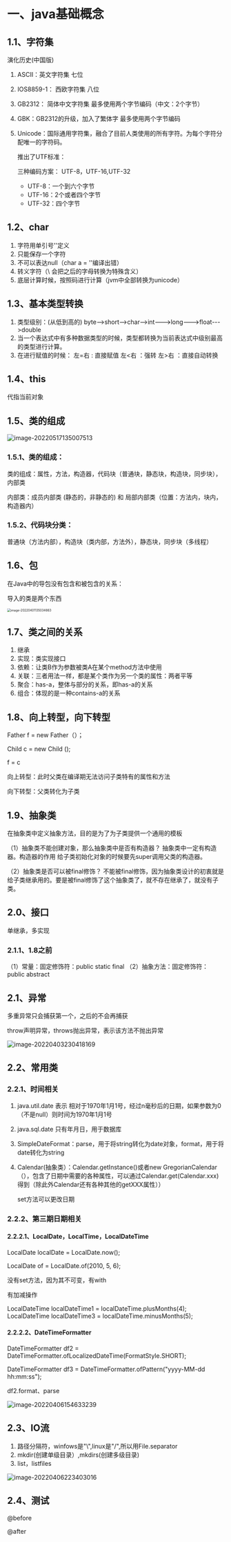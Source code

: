 # 一、java基础概念

## 1.1、字符集

演化历史(中国版)

1. ASCII：英文字符集  七位

2. IOS8859-1： 西欧字符集  八位

3. GB2312： 简体中文字符集  最多使用两个字节编码（中文：2个字节）

4. GBK：GB2312的升级，加入了繁体字 最多使用两个字节编码

5. Unicode：国际通用字符集，融合了目前人类使用的所有字符。为每个字符分配唯一的字符码。

   推出了UTF标准：

   三种编码方案：  UTF-8，UTF-16,UTF-32 

   - UTF-8：一个到六个字节
   - UTF-16：2个或者四个字节
   - UTF-32：四个字节

## 1.2、char

1. 字符用单引号''定义
2. 只能保存一个字符
3. 不可以表达null（char a = ''编译出错）
4. 转义字符（\ 会把之后的字母转换为特殊含义）
5. 底层计算时候，按照码进行计算（jvm中全部转换为unicode）

## 1.3、基本类型转换

1.  类型级别：(从低到高的)
    byte-->short-->char-->int--->long--->float--->double
2. 当一个表达式中有多种数据类型的时候，类型都转换为当前表达式中级别最高的类型进行计算。
3. 在进行赋值的时候：
   左=右  :   直接赋值
   左<右  ：强转
   左>右  ：直接自动转换

## 1.4、this

代指当前对象

## 1.5、类的组成

![image-20220517135007513](../../images/image-20220517135007513.png)

### 1.5.1、类的组成：

类的组成：属性，方法，构造器，代码块（普通块，静态块，构造块，同步块），内部类

内部类：成员内部类 (静态的，非静态的) 和  局部内部类（位置：方法内，块内，构造器内）

### 1.5.2、代码块分类：

普通块（方法内部），构造块（类内部，方法外），静态块，同步块（多线程）

## 1.6、包

在Java中的导包没有包含和被包含的关系：

导入的类是两个东西

<img src="../../images/image-20220401135034663.png" alt="image-20220401135034663" style="zoom:50%;" />

## 1.7、类之间的关系

1. 继承
2. 实现：类实现接口
3. 依赖：让类B作为参数被类A在某个method方法中使用
4. 关联：三者用法一样，都是某个类作为另一个类的属性：两者平等
5. 聚合：has-a，整体与部分的关系，即has-a的关系
6. 组合：体现的是一种contains-a的关系

## 1.8、向上转型，向下转型

Father f = new Father（）；

Child c = new Child ();

f = c

向上转型：此时父类在编译期无法访问子类特有的属性和方法

向下转型：父类转化为子类

## 1.9、抽象类

在抽象类中定义抽象方法，目的是为了为子类提供一个通用的模板

（1）抽象类不能创建对象，那么抽象类中是否有构造器？ 
抽象类中一定有构造器。构造器的作用  给子类初始化对象的时候要先super调用父类的构造器。

（2）抽象类是否可以被final修饰？
不能被final修饰，因为抽象类设计的初衷就是给子类继承用的。要是被final修饰了这个抽象类了，就不存在继承了，就没有子类。

## 2.0、接口

单继承，多实现

### 2.1.1、1.8之前

（1）常量：固定修饰符：public static final
（2）抽象方法：固定修饰符：public abstract 

## 2.1、异常

多重异常只会捕获第一个，之后的不会再捕获

throw声明异常，throws抛出异常，表示该方法不抛出异常

![image-20220403230418169](../../images/image-20220403230418169.png)

## 2.2、常用类

### 2.2.1、时间相关

1. java.util.date 表示  相对于1970年1月1号，经过n毫秒后的日期，如果参数为0（不是null）则时间为1970年1月1号

2. java.sql.date 只有年月日，用于数据库

3. SimpleDateFormat：parse，用于将string转化为date对象，format，用于将date转化为string

4. Calendar(抽象类）：Calendar.getInstance()或者new GregorianCalendar（），包含了日期中需要的各种属性，可以通过Calendar.get(Calendar.xxx)得到（除此外Calendar还有各种其他的getXXX属性））

   set方法可以更改日期

### 2.2.2、第三期日期相关

#### 2.2.2.1、LocalDate，LocalTime，LocalDateTime

LocalDate localDate = LocalDate.now();

LocalDate of = LocalDate.of(2010, 5, 6);

没有set方法，因为其不可变，有with

有加减操作

 LocalDateTime localDateTime1 = localDateTime.plusMonths(4);
 LocalDateTime localDateTime3 = localDateTime.minusMonths(5);

#### 2.2.2.2、DateTimeFormatter 

DateTimeFormatter df2 = DateTimeFormatter.ofLocalizedDateTime(FormatStyle.SHORT);

DateTimeFormatter df3 = DateTimeFormatter.ofPattern("yyyy-MM-dd hh:mm:ss");

df2.format、parse

![image-20220406154633239](../../images/image-20220406154633239.png)

## 2.3、IO流

1. 路径分隔符，winfows是"\\",linux是"/",所以用File.separator
2. mkdir(创建单级目录）,mkdirs(创建多级目录)
3. list，listfiles

![image-20220406223403016](../../images/image-20220406223403016.png)

## 2.4、测试

@before

@after